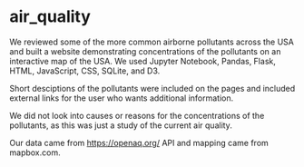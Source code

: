 # air_quality

We reviewed some of the more common airborne pollutants across the USA and built a website demonstrating concentrations of the pollutants on an interactive map of the USA.  We used Jupyter Notebook, Pandas, Flask, HTML, JavaScript, CSS, SQLite, and D3.

Short desciptions of the pollutants were included on the pages and included external links for the user who wants additional information.

We did not look into causes or reasons for the concentrations of the pollutants, as this was just a study of the current air quality.

Our data came from https://openaq.org/ API and mapping came from mapbox.com.

